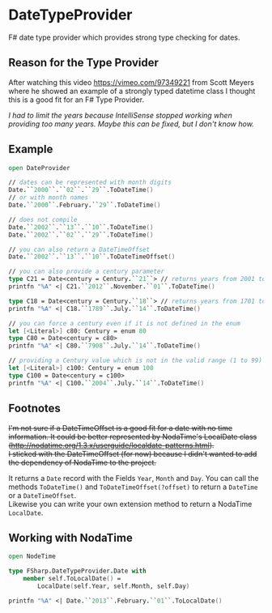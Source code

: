 DateTypeProvider
================

F# date type provider which provides strong type checking for dates.

Reason for the Type Provider
----------------------------

After watching this video https://vimeo.com/97349221 from Scott Meyers
where he showed an example of a strongly typed datetime class
I thought this is a good fit for an F# Type Provider.


_I had to limit the years because IntelliSense stopped working when providing too many years. Maybe this can be fixed, but I don't know how._

Example
-------
```fsharp
open DateProvider

// dates can be represented with month digits
Date.``2000``.``02``.``29``.ToDateTime()
// or with month names
Date.``2000``.February.``29``.ToDateTime()

// does not compile
Date.``2002``.``13``.``10``.ToDateTime()
Date.``2002``.``02``.``29``.ToDateTime()

// you can also return a DateTimeOffset
Date.``2002``.``13``.``10``.ToDateTimeOffset()

// you can also provide a century parameter
type C21 = Date<century = Century.``21``> // returns years from 2001 to 2100
printfn "%A" <| C21.``2012``.November.``01``.ToDateTime()

type C18 = Date<century = Century.``18``> // returns years from 1701 to 1800
printfn "%A" <| C18.``1789``.July.``14``.ToDateTime()

// you can force a century even if it is not defined in the enum
let [<Literal>] c80: Century = enum 80
type C80 = Date<century = c80>
printfn "%A" <| C80.``7908``.July.``14``.ToDateTime()

// providing a Century value which is not in the valid range (1 to 99) the provider falls back to the current century
let [<Literal>] c100: Century = enum 100
type C100 = Date<century = c100>
printfn "%A" <| C100.``2004``.July.``14``.ToDateTime()
```

Footnotes
---------

~~I'm not sure if a DateTimeOffset is a good fit for a date with no time information.
It could be better represented by NodaTime's LocalDate class (http://nodatime.org/1.3.x/userguide/localdate-patterns.html).    
I sticked with the DateTimeOffset (for now) because I didn't wanted to add the dependency of NodaTime to the project.~~

It returns a ```Date``` record with the Fields ```Year```, ```Month``` and ```Day```. You can call the methods ```ToDateTime()``` and ```ToDateTimeOffset(?offset)``` to return a ```DateTime``` or a ```DateTimeOffset```.    
Likewise you can write your own extension method to return a NodaTime ```LocalDate```.

Working with NodaTime
---------------------
```fsharp
open NodeTime

type FSharp.DateTypeProvider.Date with
    member self.ToLocalDate() =
        LocalDate(self.Year, self.Month, self.Day)

printfn "%A" <| Date.``2013``.February.``01``.ToLocalDate()
```
